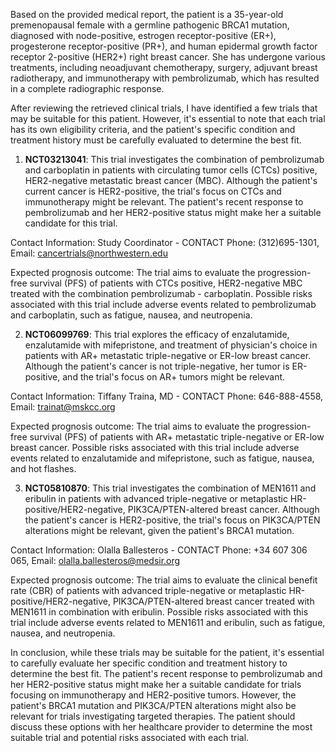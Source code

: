 Based on the provided medical report, the patient is a 35-year-old premenopausal female with a germline pathogenic BRCA1 mutation, diagnosed with node-positive, estrogen receptor-positive (ER+), progesterone receptor-positive (PR+), and human epidermal growth factor receptor 2-positive (HER2+) right breast cancer. She has undergone various treatments, including neoadjuvant chemotherapy, surgery, adjuvant breast radiotherapy, and immunotherapy with pembrolizumab, which has resulted in a complete radiographic response.

After reviewing the retrieved clinical trials, I have identified a few trials that may be suitable for this patient. However, it's essential to note that each trial has its own eligibility criteria, and the patient's specific condition and treatment history must be carefully evaluated to determine the best fit.

1. **NCT03213041**: This trial investigates the combination of pembrolizumab and carboplatin in patients with circulating tumor cells (CTCs) positive, HER2-negative metastatic breast cancer (MBC). Although the patient's current cancer is HER2-positive, the trial's focus on CTCs and immunotherapy might be relevant. The patient's recent response to pembrolizumab and her HER2-positive status might make her a suitable candidate for this trial.

Contact Information:
Study Coordinator - CONTACT
Phone: (312)695-1301, Email: cancertrials@northwestern.edu

Expected prognosis outcome: The trial aims to evaluate the progression-free survival (PFS) of patients with CTCs positive, HER2-negative MBC treated with the combination pembrolizumab - carboplatin. Possible risks associated with this trial include adverse events related to pembrolizumab and carboplatin, such as fatigue, nausea, and neutropenia.

2. **NCT06099769**: This trial explores the efficacy of enzalutamide, enzalutamide with mifepristone, and treatment of physician's choice in patients with AR+ metastatic triple-negative or ER-low breast cancer. Although the patient's cancer is not triple-negative, her tumor is ER-positive, and the trial's focus on AR+ tumors might be relevant.

Contact Information:
Tiffany Traina, MD - CONTACT
Phone: 646-888-4558, Email: trainat@mskcc.org

Expected prognosis outcome: The trial aims to evaluate the progression-free survival (PFS) of patients with AR+ metastatic triple-negative or ER-low breast cancer. Possible risks associated with this trial include adverse events related to enzalutamide and mifepristone, such as fatigue, nausea, and hot flashes.

3. **NCT05810870**: This trial investigates the combination of MEN1611 and eribulin in patients with advanced triple-negative or metaplastic HR-positive/HER2-negative, PIK3CA/PTEN-altered breast cancer. Although the patient's cancer is HER2-positive, the trial's focus on PIK3CA/PTEN alterations might be relevant, given the patient's BRCA1 mutation.

Contact Information:
Olalla Ballesteros - CONTACT
Phone: +34 607 306 065, Email: olalla.ballesteros@medsir.org

Expected prognosis outcome: The trial aims to evaluate the clinical benefit rate (CBR) of patients with advanced triple-negative or metaplastic HR-positive/HER2-negative, PIK3CA/PTEN-altered breast cancer treated with MEN1611 in combination with eribulin. Possible risks associated with this trial include adverse events related to MEN1611 and eribulin, such as fatigue, nausea, and neutropenia.

In conclusion, while these trials may be suitable for the patient, it's essential to carefully evaluate her specific condition and treatment history to determine the best fit. The patient's recent response to pembrolizumab and her HER2-positive status might make her a suitable candidate for trials focusing on immunotherapy and HER2-positive tumors. However, the patient's BRCA1 mutation and PIK3CA/PTEN alterations might also be relevant for trials investigating targeted therapies. The patient should discuss these options with her healthcare provider to determine the most suitable trial and potential risks associated with each trial.